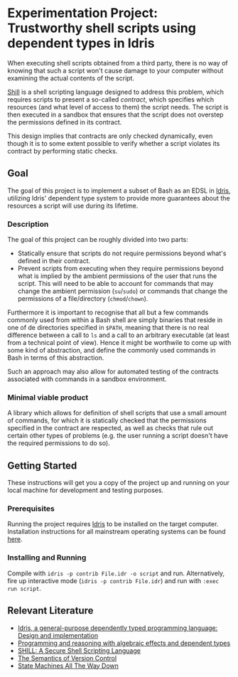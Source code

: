 # Experimentation Project: Trustworthy shell scripts using dependent types in Idris

When executing shell scripts obtained from a third party, there is no way of knowing that such a script won't cause damage to your computer without examining the actual contents of the script. 

[Shill](http://shill.seas.harvard.edu/shill-osdi-2014.pdf) is a shell scripting language designed to address this problem, which requires scripts to present a so-called *contract*, which specifies which resources (and what level of access to them) the script needs. The script is then executed in a sandbox that ensures that the script does not overstep the permissions defined in its contract. 

This design implies that contracts are only checked dynamically, even though it is to some extent possible to verify whether a script violates its contract by performing static checks. 

## Goal

The goal of this project is to implement a subset of Bash as an EDSL in [Idris](https://www.idris-lang.org/), utilizing Idris' dependent type system to provide more guarantees about the resources a script will use during its lifetime. 

### Description

The goal of this project can be roughly divided into two parts:

* Statically ensure that scripts do not require permissions beyond what's defined in their contract. 
* Prevent scripts from executing when they require permissions beyond what is implied by the ambient permissions of the user that runs the script. This will need to be able to account for commands that may change the ambient permission (```su```/```sudo```) or commands that change the permissions of a file/directory (```chmod```/```chown```). 

Furthermore it is important to recognise that all but a few commands commonly used from within a Bash shell are simply binaries that reside in one of de directories specified in ```$PATH```, meaning that there is no real difference between a call to ```ls``` and a call to an arbitrary executable (at least from a technical point of view). Hence it might be worthwile to come up with some kind of abstraction, and define the commonly used commands in Bash in terms of this abstraction.

Such an approach may also allow for automated testing of the contracts associated with commands in a sandbox environment. 

### Minimal viable product

A library which allows for definition of shell scripts that use a small amount of commands, for which it is statically checked that the permissions specified in the contract are respected, as well as checks that rule out certain other types of problems (e.g. the user running a script doesn't have the required permissions to do so). 

## Getting Started

These instructions will get you a copy of the project up and running on your local machine for development and testing purposes. 

### Prerequisites

Running the project requires [Idris](https://www.idris-lang.org/) to be installed on the target computer. Installation instructions for all mainstream operating systems can be found [here](https://github.com/idris-lang/Idris-dev/wiki/Installation-Instructions). 

### Installing and Running

Compile with `idris -p contrib File.idr -o script` and run. Alternatively, fire up interactive mode (`idris -p contrib File.idr`) and run with `:exec run script`. 

## Relevant Literature

* [Idris, a general-purpose dependently typed programming language: Design and implementation](https://www.cambridge.org/core/journals/journal-of-functional-programming/article/idris-a-generalpurpose-dependently-typed-programming-language-design-and-implementation/418409138B4452969AC0736DB0A2C238)
* [Programming and reasoning with algebraic effects and dependent types](https://dl.acm.org/citation.cfm?id=2500581)
* [SHILL: A Secure Shell Scripting Language](http://shill.seas.harvard.edu/shill-osdi-2014.pdf)
* [The Semantics of Version Control](https://dl.acm.org/citation.cfm?id=2661137)
* [State Machines All The Way Down](https://www.idris-lang.org/drafts/sms.pdf)





